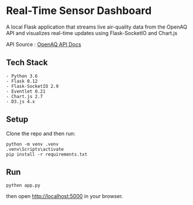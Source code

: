 ﻿# Real-Time Sensor Dashboard

A local Flask application that streams live air-quality data from the OpenAQ API
and visualizes real-time updates using Flask-SocketIO and Chart.js

API Source : [OpenAQ API Docs](https://docs.openaq.org/)

## Tech Stack

```
- Python 3.6
- Flask 0.12
- Flask-SocketIO 2.9
- Eventlet 0.21
- Chart.js 2.7
- D3.js 4.x
```

## Setup

Clone the repo and then run:

```
python -m venv .venv
.venv\Scripts\activate
pip install -r requirements.txt
```

## Run

`python app.py`

then open [http://localhost:5000](http://localhost:5000) in your browser.

